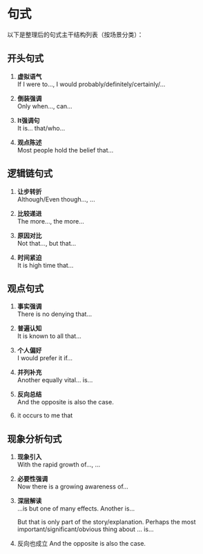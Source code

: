 # 句式
以下是整理后的句式主干结构列表（按场景分类）：

## **开头句式**
1. **虚拟语气**  
   If I were to..., I would probably/definitely/certainly/...  

2. **倒装强调**  
   Only when..., can...  

3. **It强调句**  
   It is... that/who...  

4. **观点陈述**  
   Most people hold the belief that...  

## **逻辑链句式**
1. **让步转折**  
   Although/Even though..., ...  

2. **比较递进**  
   The more..., the more...  

3. **原因对比**  
   Not that..., but that...  

4. **时间紧迫**  
   It is high time that...  

## **观点句式**
1. **事实强调**  
   There is no denying that...  

2. **普遍认知**  
   It is known to all that...  

3. **个人偏好**  
   I would prefer it if...  



4. **并列补充**  
   Another equally vital... is...  

5. **反向总结**  
   And the opposite is also the case.   


3. it occurs to me that

## **现象分析句式**
1. **现象引入**  
   With the rapid growth of..., ...  

2. **必要性强调**  
   Now there is a growing awareness of...  

3. **深层解读**  
   ...is but one of many effects. Another is...  

   But that is only part of the story/explanation. Perhaps the most important/significant/obvious thing about ... is...

4. 反向也成立
    And the opposite is also the case.









